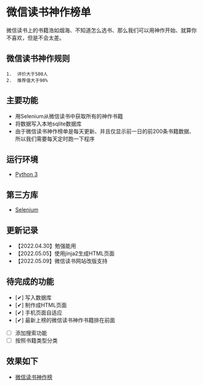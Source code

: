 微信读书神作榜单
=================

微信读书上的书籍浩如烟海、不知道怎么选书、那么我们可以用神作开始、就算你不喜欢，但是不会太差。

## 微信读书神作规则
	1.	评价大于500人
	2.	推荐值大于90%


## 主要功能


- 用Selenium从微信读书中获取所有的神作书籍
- 将数据写入本地sqlite数据库
- 由于微信读书神作榜单是每天更新、并且仅显示前一日的前200条书籍数据、所以我们需要每天定时跑一下程序


## 运行环境

- [Python 3](https://www.python.org/)

## 第三方库

- [Selenium](https://www.selenium.dev/)

## 更新记录
- 【2022.04.30】勉强能用
- 【2022.05.05】使用jinja2生成HTML页面
- 【2022.05.09】微信读书网站改版支持

## 待完成的功能
- [✔] 写入数据库
- [✔] 制作成HTML页面
- [✔] 手机页面自适应
- [✔] 最新上榜的微信读书神作书籍排在前面
- [ ] 添加搜索功能
- [ ] 按照书籍类型分类

## 效果如下
- [微信读书神作榜](http://smarttesting.cn/weread/godly.html)
